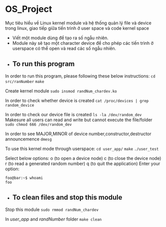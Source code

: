 # OS_Project

Mục tiêu hiểu về Linux kernel module và hệ thống quản lý file và device trong linux, giao tiếp giữa tiến trình ở user space và code kernel space 


+ Viết một module dùng để tạo ra số ngẫu nhiên. 
+ Module này sẽ tạo một character device để cho phép các tiến trình ở userspace có thể open và read các số ngẫu nhiên.

- ## To run this program

In order to run this program, please following these below instructions:
`cd src/ranNumber`
`make`

Create kernel module
`sudo insmod randNum_chardev.ko`

In order to check whether device is created
`cat /proc/devices | grep random_device`

In order to check our device file is created
`ls -la /dev/random_dev`
Makesure all users can read and write but cannot execute the file/folder
`sudo chmod 666 /dev/random_dev`

In order to see MAJOR,MINOR of device number,constructor,destructor announcemence
`dmesg`

To use this kernel mode through userspace:
`cd user_app/`
`make`
`./user_test`

Select below options:
        o (to open a device node)
        c (to close the device node)
        r (to read a generated random number)
        q (to quit the application)
Enter your option:
```console
foo@bar:~$ whoami
foo
```

- ## To clean files and stop this module

Stop this module
`sudo rmmod randNum_chardev`

In *user_app* and *randNumber* folder
`make clean`

